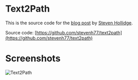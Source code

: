 # Text2Path

This is the source code for the [blog post](http://stevenhollidge.blogspot.ch/2011/08/convert-text-to-path-in-xaml.html) by [Steven Hollidge](http://stevenhollidge.com).

Source code:  [https://github.com/stevenh77/text2path](https://github.com/stevenh77/text2path)

# Screenshots

![Text2Path](http://http://stevenhollidge.com/blog-source-code/clickonce/text2path/text2path.png)